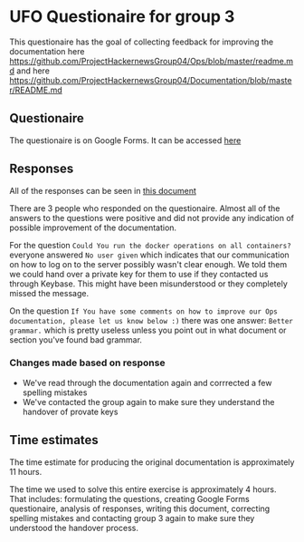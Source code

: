 # UFO Questionaire for group 3
This questionaire has the goal of collecting feedback for improving the documentation here 
https://github.com/ProjectHackernewsGroup04/Ops/blob/master/readme.md and here https://github.com/ProjectHackernewsGroup04/Documentation/blob/master/README.md

## Questionaire
The questionaire is on Google Forms. It can be accessed [here](https://docs.google.com/forms/d/1ZEXAcf08bYwd76H5is8itx5DvHADGFYIRSEppWxAZwA)

## Responses
All of the responses can be seen in [this document](https://github.com/ProjectHackernewsGroup04/Ops/blob/master/answer-summary.pdf)

There are 3 people who responded on the questionaire.
Almost all of the answers to the questions were positive and did not provide any indication of possible improvement of the documentation.

For the question `Could You run the docker operations on all containers?` everyone answered `No user given` which indicates that our communication
on how to log on to the server possibly wasn't clear enough. We told them we could hand over a private key for them to use if they contacted us through Keybase.
This might have been misunderstood or they completely missed the message.

On the question `If You have some comments on how to improve our Ops documentation, please let us know below :)` there was one answer:
`Better grammar.` which is pretty useless unless you point out in what document or section you've found bad grammar.

### Changes made based on response
- We've read through the documentation again and corrrected a few spelling mistakes
- We've contacted the group again to make sure they understand the handover of provate keys

## Time estimates
The time estimate for producing the original documentation is approximately 11 hours.

The time we used to solve this entire exercise is approximately 4 hours. That includes: formulating the questions, creating Google Forms questionaire, analysis of responses,
writing this document, correcting spelling mistakes and contacting group 3 again to make sure they understood the handover process. 
